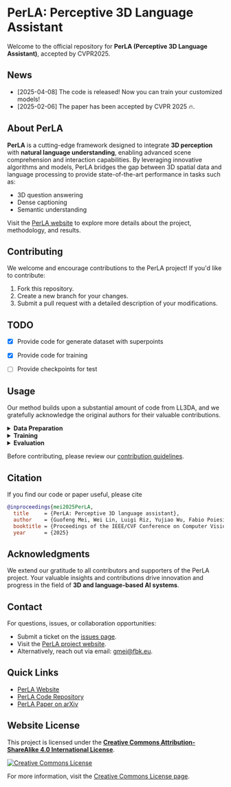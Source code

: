 # PerLA: Perceptive 3D Language Assistant

Welcome to the official repository for **PerLA (Perceptive 3D Language Assistant)**, accepted by CVPR2025.

## News
- [2025-04-08] The code is released! Now you can train your customized models!
- [2025-02-06] The paper has been accepted by CVPR 2025 🔥.

## About PerLA
**PerLA** is a cutting-edge framework designed to integrate **3D perception** with **natural language understanding**, enabling advanced scene comprehension and interaction capabilities. By leveraging innovative algorithms and models, PerLA bridges the gap between 3D spatial data and language processing to provide state-of-the-art performance in tasks such as:
- 3D question answering
- Dense captioning
- Semantic understanding

Visit the [PerLA website](https://gfmei.github.io/PerLA) to explore more details about the project, methodology, and results.


## Contributing
We welcome and encourage contributions to the PerLA project! If you'd like to contribute:
1. Fork this repository.
2. Create a new branch for your changes.
3. Submit a pull request with a detailed description of your modifications.

## TODO
- [x] Provide code for generate dataset with superpoints
- [x] Provide code for training
- [ ] Provide checkpoints for test


## Usage
Our method builds upon a substantial amount of code from LL3DA, and we gratefully acknowledge the original authors for their valuable contributions.

<details>
  <summary><b>Data Preparation</b></summary>

Our repo requires the 3D data from ScanNet, the natural language annotations, and the pre-trained LLM weights.
Our code requires geometric superpoints.

**Step 1. Download and Prepare the ScanNet 3D Data.**


1. Follow the instructions [here](https://github.com/ch3cook-fdu/Vote2Cap-DETR/tree/master/data/scannet) and download the ScanNetV2 dataset. 
2. Change the `SCANNET_DIR` to the scans folder in [`datasets/scannet/batch_load_scannet_data.py`], and run the following commands.
```{bash}
cd datasets/scannet/
python batch_load_scannet_data.py
```

**Step 2. Prepare Language Annotations**

To train the model, you are required to prepare language annotations from `ScanRefer`, `Nr3D`, `ScanQA`, and the ScanNet part of `3D-LLM`.

1. `ScanRefer`. Follow the commands [here](https://github.com/daveredrum/ScanRefer) to download the `ScanRefer` dataset.
2. `Nr3D`. Follow the commands [here](https://referit3d.github.io/#dataset) to download the `Nr3D` dataset, and [pre-process](https://github.com/ch3cook-fdu/Vote2Cap-DETR/blob/master/data/parse_nr3d.py) it.
3. `ScanQA`. Follow the commands [here](https://github.com/ATR-DBI/ScanQA/blob/main/docs/dataset.md) to download the `ScanQA` dataset.
4. `3D-LLM`. The data are located at [here](dataD_LLM). We have also shared our pre-processing scripts [here](dataD_LLM/pre-process-3D-LLM.py).


Finally, organize the files into the following folders:

```
./data/
  ScanRefer/
    ScanRefer_filtered_train.json
    ScanRefer_filtered_train.txt
    ScanRefer_filtered_val.json
    ScanRefer_filtered_val.txt

  Nr3D/
    nr3d_train.json
    nr3d_train.txt
    nr3d_val.json
    nr3d_val.txt

  ScanQA/
    ScanQA_v1.0_test_w_obj.json
    ScanQA_v1.0_test_wo_obj.json
    ScanQA_v1.0_train.json
    ScanQA_v1.0_val.json

  3D_LLM/
    3d_llm_embodied_dialogue_filtered_train.json
    3d_llm_embodied_dialogue_filtered_val.json
    3d_llm_embodied_planning_filtered_train.json
    3d_llm_embodied_planning_filtered_val.json
    3d_llm_scene_description_train.json
    3d_llm_scene_description_val.json
```

**Step 3. \[Optional\] Download Pre-trained LLM weights.** If your server has no trouble auto-downloading weights from huggingface🤗, feel free to skip this step.

Download files from the `opt-1.3b` checkpoint (or any other decoder-only LLM) at [huggingface](https://huggingface.co/facebook/opt-1.3b/tree/main), and store them under the `./facebook/opt-1.3b` directory. Make sure the required files are downloaded:
```
./facebook/opt-1.3b/
  config.json
  merges.txt
  pytorch_model.bin
  special_tokens_map.json
  tokenizer_config.json
  vocab.json
```

</details>


<details>
  <summary><b>Training</b></summary>

  To train the model as a 3D generalist: 

  ```{bash}
  bash scripts/opt-1.3b/train.generalist.sh
  ```

  After the model is trained, you can tune the model on ScanQA for 3D Question Answering:

  ```{bash}
  bash scripts/opt-1.3b/tuning.scanqa.sh
  ```

  And, on ScanRefer / Nr3D for 3D Dense Captioning:

  ```{bash}
  bash scripts/opt-1.3b/tuning.scanrefer.sh
  bash scripts/opt-1.3b/tuning.nr3d.sh
  ```

  You can also tune the model to predict bounding boxes for open vocabulary object detection!

  ```{bash}
  bash scripts/opt-1.3b/tuning.ovdet.sh
  ```

</details>

<details>
  <summary><b>Evaluation</b></summary>

  To evaluate the model as a 3D generalist:

  ```{bash}
  bash scripts/opt-1.3b/eval.generalist.sh
  ```

  On ScanQA for 3D Question Answering:

  ```{bash}
  bash scripts/opt-1.3b/eval.scanqa.sh
  ```

  And, on ScanRefer / Nr3D for 3D Dense Captioning:

  ```{bash}
  bash scripts/opt-1.3b/eval.scanrefer.sh
  bash scripts/opt-1.3b/eval.nr3d.sh
  ```

</details>



Before contributing, please review our [contribution guidelines](https://github.com/gfmei/PerLA/blob/main/CONTRIBUTING.md).


## Citation
If you find our code or paper useful, please cite
```bibtex
@inproceedings{mei2025PerLA,
  title     = {PerLA: Perceptive 3D language assistant},
  author    = {Guofeng Mei, Wei Lin, Luigi Riz, Yujiao Wu, Fabio Poiesi, Yiming Wang},
  booktitle = {Proceedings of the IEEE/CVF Conference on Computer Vision and Pattern Recognition (CVPR)},
  year      = {2025}
```

## Acknowledgments
We extend our gratitude to all contributors and supporters of the PerLA project. Your valuable insights and contributions drive innovation and progress in the field of **3D and language-based AI systems**.

## Contact
For questions, issues, or collaboration opportunities:
- Submit a ticket on the [issues page](https://github.com/gfmei/PerLA/issues).
- Visit the [PerLA project website](https://gfmei.github.io/PerLA/).
- Alternatively, reach out via email: [gmei@fbk.eu](mailto:gmei@fbk.eu).

## Quick Links
- [PerLA Website](https://gfmei.github.io/PerLA/)
- [PerLA Code Repository](https://github.com/gfmei/PerLA)
- [PerLA Paper on arXiv](https://arxiv.org/abs/2411.19774)


## Website License

This project is licensed under the **[Creative Commons Attribution-ShareAlike 4.0 International License](http://creativecommons.org/licenses/by-sa/4.0/)**.

[![Creative Commons License](https://i.creativecommons.org/l/by-sa/4.0/88x31.png)](http://creativecommons.org/licenses/by-sa/4.0/)

For more information, visit the [Creative Commons License page](http://creativecommons.org/licenses/by-sa/4.0/).
